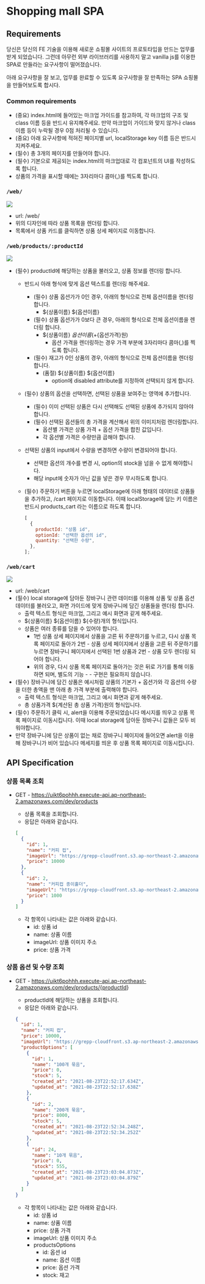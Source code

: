 # Shopping mall SPA

## Requirements

당신은 당신의 FE 기술을 이용해 새로운 쇼핑몰 사이트의 프로토타입을 만드는 업무를 받게 되었습니다. 그런데 아무런 외부 라이브러리를 사용하지 말고 vanilla js를 이용한 SPA로 만들라는 요구사항이 떨어졌습니다.

아래 요구사항을 잘 보고, 업무를 완료할 수 있도록 요구사항을 잘 만족하는 SPA 쇼핑몰을 만들어보도록 합시다.

### Common requirements

- (중요) index.html에 들어있는 마크업 가이드를 참고하여, 각 마크업의 구조 및 class 이름 등을 반드시 유지해주세요. 만약 마크업이 가이드와 맞지 않거나 class 이름 등이 누락될 경우 0점 처리될 수 있습니다.
- (중요) 아래 요구사항에 적혀진 페이지별 url, localStorage key 이름 등은 반드시 지켜주세요.
- (필수) 총 3개의 페이지를 만들어야 합니다.
- (필수) 기본으로 제공되는 index.html의 마크업대로 각 컴포넌트의 UI를 작성하도록 합니다.
- 상품의 가격을 표시할 때에는 3자리마다 콤마(,)를 찍도록 합니다.

### `/web/`

![](https://grepp-programmers.s3.ap-northeast-2.amazonaws.com/files/production/400c62b2-6aec-42d5-9be2-ef3eea80efa6/Untitled.png)

- url: /web/
- 위의 디자인에 따라 상품 목록을 렌더링 합니다.
- 목록에서 상품 카드를 클릭하면 상품 상세 페이지로 이동합니다.

### `/web/products/:productId`

![](https://grepp-programmers.s3.ap-northeast-2.amazonaws.com/files/production/10ac92ff-3d78-40a5-a8e5-5b29cf710dbf/Untitled%201.png)

- (필수) productId에 해당하는 상품을 불러오고, 상품 정보를 렌더링 합니다.

  - 반드시 아래 형식에 맞게 옵션 텍스트를 렌더링 해주세요.
    - (필수) 상품 옵션가가 0인 경우, 아래의 형식으로 전체 옵션이름을 렌더링 합니다.
      - ${상품이름} ${옵션이름}
    - (필수) 상품 옵션가가 0보다 큰 경우, 아래의 형식으로 전체 옵션이름을 렌더링 합니다.
      - ${상품이름} ${옵션이름} (+${옵션가격}원)
        - 옵션 가격을 렌더링하는 경우 가격 부분에 3자리마다 콤마(,)를 찍도록 합니다.
    - (필수) 재고가 0인 상품의 경우, 아래의 형식으로 전체 옵션이름을 렌더링 합니다.
      - (품절) ${상품이름} ${옵션이름}
        - option에 disabled attribute를 지정하여 선택되지 않게 합니다.
  - (필수) 상품의 옵션을 선택하면, 선택된 상품을 보여주는 영역에 추가합니다.
    - (필수) 이미 선택된 상품은 다시 선택해도 선택된 상품에 추가되지 않아야 합니다.
    - (필수) 선택된 옵션들의 총 가격을 계산해서 위의 이미지처럼 렌더링합니다.
      - 옵션별 가격은 상품 가격 + 옵션 가격을 합친 값입니다.
      - 각 옵션별 가격은 수량만큼 곱해야 합니다.
  - 선택된 상품의 input에서 수량을 변경하면 수량이 변경되어야 합니다.
    - 선택한 옵션의 개수를 변경 시, option의 stock을 넘을 수 없게 해야합니다.
    - 해당 input에 숫자가 아닌 값을 넣은 경우 무시하도록 합니다.
  - (필수) 주문하기 버튼을 누르면 localStorage에 아래 형태의 데이터로 상품들을 추가하고, /cart 페이지로 이동합니다. 이때 localStorage에 담는 키 이름은 반드시 products_cart 라는 이름으로 하도록 합니다.

    ```js
    [
      {
        productId: "상품 id",
        optionId: "선택한 옵션의 id",
        quantity: "선택한 수량",
      },
    ];
    ```

### `/web/cart`

![](https://grepp-programmers.s3.ap-northeast-2.amazonaws.com/files/production/dbfa62cc-40cb-4305-80e4-ce72ee7e09b9/Untitled%202.png)

- url: /web/cart
- (필수) local storage에 담아둔 장바구니 관련 데이터를 이용해 상품 및 상품 옵션 데이터를 불러오고, 화면 가이드에 맞게 장바구니에 담긴 상품들을 렌더링 합니다.
  - 출력 텍스트 형식은 마크업, 그리고 예시 화면과 같게 해주세요.
  - ${상품이름} ${옵션이름} ${수량}개의 형식입니다.
  - 상품은 여러 종류를 담을 수 있어야 합니다.
    - 1번 상품 상세 페이지에서 상품을 고른 뒤 주문하기를 누르고, 다시 상품 목록 페이지로 돌아가 2번 - 상품 상세 페이지에서 상품을 고른 뒤 주문하기를 누르면 장바구니 페이지에서 선택된 1번 상품과 2번 - 상품 모두 렌더링 되어야 합니다.
    - 위의 경우, 다시 상품 목록 페이지로 돌아가는 것은 뒤로 가기를 통해 이동하면 되며, 별도의 기능 - - 구현은 필요하지 않습니다.
- (필수) 장바구니에 담긴 상품은 예시처럼 상품의 기본가 + 옵션가와 각 옵션의 수량을 더한 총액을 맨 아래 총 가격 부분에 출력해야 합니다.
  - 출력 텍스트 형식은 마크업, 그리고 예시 화면과 같게 해주세요.
  - 총 상품가격 ${계산된 총 상품 가격}원의 형식입니다.
- (필수) 주문하기 클릭 시, alert을 이용해 주문되었습니다 메시지를 띄우고 상품 목록 페이지로 이동시킵니다. 이때 local storage에 담아둔 장바구니 값들은 모두 비워야합니다.
- 만약 장바구니에 담은 상품이 없는 채로 장바구니 페이지에 들어오면 alert을 이용해 장바구니가 비어 있습니다 메세지를 띄운 후 상품 목록 페이지로 이동시킵니다.

## API Specification

### 상품 목록 조회

- GET - <https://uikt6pohhh.execute-api.ap-northeast-2.amazonaws.com/dev/products>

  - 상품 목록을 조회합니다.
  - 응답은 아래와 같습니다.

  ```json
  [
    {
      "id": 1,
      "name": "커피 컵",
      "imageUrl": "https://grepp-cloudfront.s3.ap-northeast-2.amazonaws.com/programmers_imgs/assignment_image/cafe_coffee_cup.png",
      "price": 10000
    },
    {
      "id": 2,
      "name": "커피컵 종이홀더",
      "imageUrl": "https://grepp-cloudfront.s3.ap-northeast-2.amazonaws.com/programmers_imgs/assignment_image/coffee_cup_paper_sleeve.png",
      "price": 1000
    }
  ]
  ```

  - 각 항목이 나타내는 값은 아래와 같습니다.
    - id: 상품 id
    - name: 상품 이름
    - imageUrl: 상품 이미지 주소
    - price: 상품 가격

### 상품 옵션 및 수량 조회

- GET - <https://uikt6pohhh.execute-api.ap-northeast-2.amazonaws.com/dev/products/{productId>}

  - productId에 해당하는 상품을 조회합니다.
  - 응답은 아래와 같습니다.

  ```json
  {
    "id": 1,
    "name": "커피 컵",
    "price": 10000,
    "imageUrl": "https://grepp-cloudfront.s3.ap-northeast-2.amazonaws.com/programmers_imgs/assignment_image/cafe_coffee_cup.png",
    "productOptions": [
      {
        "id": 1,
        "name": "100개 묶음",
        "price": 0,
        "stock": 5,
        "created_at": "2021-08-23T22:52:17.634Z",
        "updated_at": "2021-08-23T22:52:17.638Z"
      },
      {
        "id": 2,
        "name": "200개 묶음",
        "price": 8000,
        "stock": 5,
        "created_at": "2021-08-23T22:52:34.248Z",
        "updated_at": "2021-08-23T22:52:34.252Z"
      },
      {
        "id": 24,
        "name": "10개 묶음",
        "price": 0,
        "stock": 555,
        "created_at": "2021-08-23T23:03:04.873Z",
        "updated_at": "2021-08-23T23:03:04.879Z"
      }
    ]
  }
  ```

  - 각 항목이 나타내는 값은 아래와 같습니다.
    - id: 상품 id
    - name: 상품 이름
    - price: 상품 가격
    - imageUrl: 상품 이미지 주소
    - productsOptions
      - id: 옵션 id
      - name: 옵션 이름
      - price: 옵션 가격
      - stock: 재고
